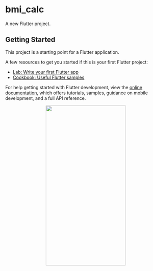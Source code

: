 # bmi_calc

A new Flutter project.

## Getting Started

This project is a starting point for a Flutter application.

A few resources to get you started if this is your first Flutter project:

- [Lab: Write your first Flutter app](https://docs.flutter.dev/get-started/codelab)
- [Cookbook: Useful Flutter samples](https://docs.flutter.dev/cookbook)

For help getting started with Flutter development, view the
[online documentation](https://docs.flutter.dev/), which offers tutorials,
samples, guidance on mobile development, and a full API reference.



<p align="center">
<img src="https://user-images.githubusercontent.com/111565916/190492884-919e912a-c0f8-4867-8c03-0623c1040b12.jpg" width="250" height="500">  
<p>
